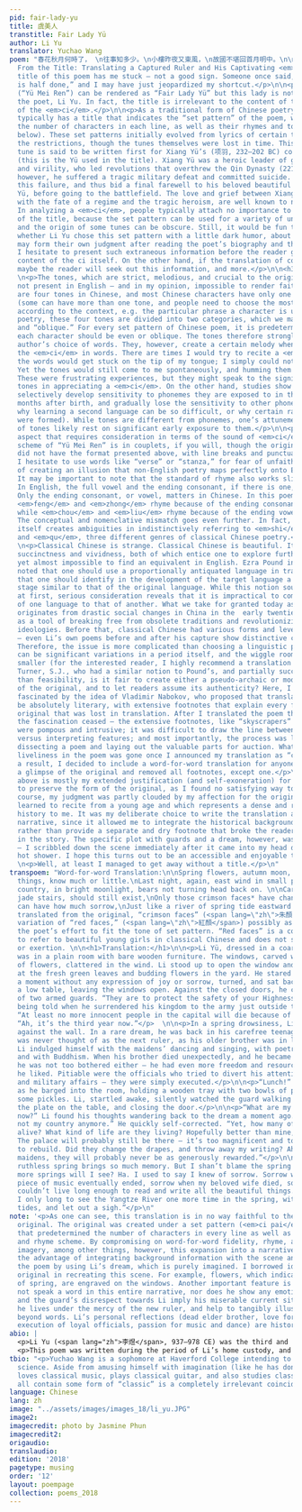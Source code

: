 ```yaml
---
pid: fair-lady-yu
title: 虞美人
transtitle: Fair Lady Yü
author: Li Yu
translator: Yuchao Wang
poem: "春花秋月何時了， \n往事知多少。\n小樓昨夜又東風，\n故國不堪回首月明中。\n\n雕欄玉砌應猶在，\n只是朱顏改。\n問君能有幾多愁，\n恰似一江春水向東流。\n\n<h3>Starting
  From the Title: Translating a Captured Ruler and His Captivating <em>Ci</em></h3>\n\n<p>The
  title of this poem has me stuck — not a good sign. Someone once said, “well begun
  is half done,” and I may have just jeopardized my shortcut.</p>\n\n<p>This title
  (“Yü Mei Ren”) can be rendered as “Fair Lady Yü” but this lady is not related to
  the poet, Li Yu. In fact, the title is irrelevant to the content of the poem — specifically,
  of the <em>ci</em>.</p>\n\n<p>As a traditional form of Chinese poetry, <em>ci</em>
  typically has a title that indicates the “set pattern” of the poem, which dictates
  the number of characters in each line, as well as their rhymes and tones (explained
  below). These set patterns initially evolved from lyrics of certain tunes, thus
  the restrictions, though the tunes themselves were lost in time. This particular
  tune is said to be written first for Xiang Yü’s (项羽, 232–202 BC) concubine, Yü (虞姬)
  (this is the Yü used in the title). Xiang Yü was a heroic leader of great nobility
  and virility, who led revolutions that overthrew the Qin Dynasty (221–206 BC). Later,
  however, he suffered a tragic military defeat and committed suicide. Xiang foresaw
  this failure, and thus bid a final farewell to his beloved beautiful concubine,
  Yü, before going to the battlefield. The love and grief between Xiang and Yü, intertwined
  with the fate of a regime and the tragic heroism, are well known to native readers.
  In analyzing a <em>ci</em>, people typically attach no importance to the background
  of the title, because the set pattern can be used for a variety of unrelated themes,
  and the origin of some tunes can be obscure. Still, it would be fun to speculate
  whether Li Yu chose this set pattern with a little dark humor, about which readers
  may form their own judgment after reading the poet’s biography and the translation.</p>\n\n<p>But
  I hesitate to present such extraneous information before the reader gets to the
  content of the ci itself. On the other hand, if the translation of content is captivating,
  maybe the reader will seek out this information, and more.</p>\n\n<h3>Sound</h3>
  \n<p>The tones, which are strict, melodious, and crucial to the original poem, are
  not present in English — and in my opinion, impossible to render faithfully. There
  are four tones in Chinese, and most Chinese characters have only one of the four
  (some can have more than one tone, and people need to choose the most appropriate
  according to the context, e.g. the particular phrase a character is used in). In
  poetry, these four tones are divided into two categories, which we may call “even”
  and “oblique.” For every set pattern of Chinese poem, it is predetermined whether
  each character should be even or oblique. The tones therefore strongly limit the
  author’s choice of words. They, however, create a certain melody when one recites
  the <em>ci</em> in words. There are times I would try to recite a <em>ci</em>, but
  the words would get stuck on the tip of my tongue; I simply could not remember them.
  Yet the tones would still come to me spontaneously, and humming them was exhilarating.
  These were frustrating experiences, but they might speak to the significance of
  tones in appreciating a <em>ci</em>. On the other hand, studies show that humans
  selectively develop sensitivity to phonemes they are exposed to in the first twelve
  months after birth, and gradually lose the sensitivity to other phonemes (one reason
  why learning a second language can be so difficult, or why certain racial pejoratives
  were formed). While tones are different from phonemes, one’s attunement to and appreciation
  of tones likely rest on significant early exposure to them.</p>\n\n<p>Rhyme is another
  aspect that requires consideration in terms of the sound of <em>ci</em>. The rhyme
  scheme of “Yü Mei Ren” is in couplets, if you will, though the original probably
  did not have the format presented above, with line breaks and punctuations. Therefore
  I hesitate to use words like “verse” or “stanza,” for fear of unfaithfulness and
  of creating an illusion that non-English poetry maps perfectly onto English poetry.
  It may be important to note that the standard of rhyme also works slightly differently.
  In English, the full vowel and the ending consonant, if there is one, must match.
  Only the ending consonant, or vowel, matters in Chinese. In this poem, for example,
  <em>feng</em> and <em>zhong</em> rhyme because of the ending consonant <em>ng</em>,
  while <em>chou</em> and <em>liu</em> rhyme because of the ending vowel <em>u</em>.
  The conceptual and nomenclative mismatch goes even further. In fact, the word “poetry”
  itself creates ambiguities in indistinctively referring to <em>shi</em>, <em>ci</em>,
  and <em>qu</em>, three different genres of classical Chinese poetry.</p>\n\n<h3>Syntax</h3>
  \n<p>Classical Chinese is strange. Classical Chinese is beautiful. It has a great
  succinctness and vividness, both of which entice one to explore further. It is mesmerizing
  yet almost impossible to find an equivalent in English. Ezra Pound interestingly
  noted that one should use a proportionally antiquated language in translation, meaning
  that one should identify in the development of the target language a historical
  stage similar to that of the original language. While this notion sounds appealing
  at first, serious consideration reveals that it is impractical to compare the development
  of one language to that of another. What we take for granted today as modern Chinese
  originates from drastic social changes in China in the  early twentieth century,
  as a tool of breaking free from obsolete traditions and revolutionizing people’s
  ideologies. Before that, classical Chinese had various forms and levels of sophistication
  — even Li’s own poems before and after his capture show distinctive changes in vocabulary.
  Therefore, the issue is more complicated than choosing a linguistic period, as there
  can be significant variations in a period itself, and the wiggle room just gets
  smaller (for the interested reader, I highly recommend a translation by Jone A.
  Turner, S.J., who had a similar notion to Pound’s, and partially succeeded). Other
  than feasibility, is it fair to create either a pseudo-archaic or modern rendition
  of the original, and to let readers assume its authenticity? Here, I was initially
  fascinated by the idea of Vladimir Nabokov, who proposed that translations should
  be absolutely literary, with extensive footnotes that explain every feature of the
  original that was lost in translation. After I translated the poem that way, however,
  the fascination ceased — the extensive footnotes, like “skyscrapers” on the page,
  were pompous and intrusive; it was difficult to draw the line between conveying
  versus interpreting features; and most importantly, the process was like sloppily
  dissecting a poem and laying out the valuable parts for auction. Whatever remaining
  liveliness in the poem was gone once I announced my translation as “complete.” As
  a result, I decided to include a word-for-word translation for anyone who wants
  a glimpse of the original and removed all footnotes, except one.</p>\n\n<h3>Confession</h3>\n<p>The
  above is mostly my extended justification (and self-exoneration) for choosing not
  to preserve the form of the original, as I found no satisfying way to do so. Of
  course, my judgment was partly clouded by my affection for the original, which I
  learned to recite from a young age and which represents a dense and riveting cultural
  history to me. It was my deliberate choice to write the translation as a third-person
  narrative, since it allowed me to integrate the historical background into the translation
  rather than provide a separate and dry footnote that broke the reader’s immersion
  in the story. The specific plot with guards and a dream, however, was arbitrary
  — I scribbled down the scene immediately after it came into my head during a relaxing
  hot shower. I hope this turns out to be an accessible and enjoyable translation.</p>\n
  \n<p>Well, at least I managed to get away without a title.</p>\n"
transpoem: "Word-for-word Translation:\n\nSpring flowers, autumn moon, when will end?\nForegone
  things, know much or little.\nLast night, again, east wind in small pavilion,\nFormer
  country, in bright moonlight, bears not turning head back on. \n\nCarved railings,
  jade stairs, should still exist,\nOnly those crimson faces* have changed.\nAsk thee
  can have how much sorrow,\nJust like a river of spring tide eastward flow. \n\n*Literally
  translated from the original, “crimson faces” (<span lang=\"zh\">朱顏</span>) is a
  variation of “red faces,” (<span lang=\"zh\">紅顏</span>) possibly as a result of
  the poet’s effort to fit the tone of set pattern. “Red faces” is a common phrase
  to refer to beautiful young girls in classical Chinese and does not suggest embarrassment
  or exertion. \n\n<h1>Translation:</h1>\n\n<p>Li Yü, dressed in a coarse, gray robe,
  was in a plain room with bare wooden furniture. The windows, carved with shapes
  of flowers, clattered in the wind. Li stood up to open the window and looked out
  at the fresh green leaves and budding flowers in the yard. He stared at them for
  a moment without any expression of joy or sorrow, turned, and sat back down beside
  a low table, leaving the windows open. Against the closed doors, he could see shadows
  of two armed guards. “They are to protect the safety of your Highness,” he remembered
  being told when he surrendered his kingdom to the army just outside the city walls.
  “At least no more innocent people in the capital will die because of me,” he thought.
  “Ah, it’s the third year now.”</p>  \n\n<p>In a spring drowsiness, Li dozed off
  against the wall. In a rare dream, he was back in his carefree teenage years. He
  was never thought of as the next ruler, as his older brother was in line to succeed.
  Li indulged himself with the maidens’ dancing and singing, with poetry and painting,
  and with Buddhism. When his brother died unexpectedly, and he became the ruler,
  he was not too bothered either — he had even more freedom and resources to do what
  he liked. Pitiable were the officials who tried to divert his attention to politics
  and military affairs — they were simply executed.</p>\n\n<p>“Lunch!” a guard shouted
  as he barged into the room, holding a wooden tray with two bowls of plain buns and
  some pickles. Li, startled awake, silently watched the guard walking in, putting
  the plate on the table, and closing the door.</p>\n\n<p>“What are my people eating
  now?” Li found his thoughts wandering back to the dream a moment ago. “But it's
  not my country anymore.” He quickly self-corrected. “Yet, how many of them are still
  alive? What kind of life are they living? Hopefully better than mine, of course.
  The palace will probably still be there — it’s too magnificent and too much work
  to rebuild. Did they change the drapes, and throw away my writing? Ah, the talented
  maidens, they will probably never be as generously rewarded.”</p>\n\n<p>“Oh, this
  ruthless spring brings so much memory. But I shan’t blame the spring — how many
  more springs will I see? Ha. I used to say I knew of sorrow. Sorrow when an exquisite
  piece of music eventually ended, sorrow when my beloved wife died, sorrow when I
  couldn’t live long enough to read and write all the beautiful things. But now, now,
  I only long to see the Yangtze River one more time in the spring, with all its majestic
  tides, and let out a sigh.”</p>\n"
note: '<p>As one can see, this translation is in no way faithful to the form of the
  original. The original was created under a set pattern (<em>ci pai</em>, <span lang="zh">詞牌</span>)
  that predetermined the number of characters in every line as well as their tones
  and rhyme scheme. By compromising on word-for-word fidelity, rhyme, and original
  imagery, among other things, however, this expansion into a narrative prose has
  the advantage of integrating background information with the scene and emotion of
  the poem by using Li’s dream, which is purely imagined. I borrowed ideas from the
  original in recreating this scene. For example, flowers, which indicate the advent
  of spring, are engraved on the windows. Another important feature is that Li does
  not speak a word in this entire narrative, nor does he show any emotion. This reservedness
  and the guard’s disrespect towards Li imply his miserable current situation, as
  he lives under the mercy of the new ruler, and help to tangibly illustrate the sorrow
  beyond words. Li’s personal reflections (dead elder brother, love for Buddhism,
  execution of loyal officials, passion for music and dance) are historically true.</p> '
abio: |
  <p>Li Yu (<span lang="zh">李煜</span>, 937–978 CE) was the third and the last ruler of the Southern Tang regime during the Five Dynasties and Ten Kingdoms period (907–960 CE). Li was not interested in politics, but rather indulged himself with the arts and sensual pleasures. He surrendered the capital to the ruler of the Song regime and lived under what we today may call home custody, though he did not live in his former home, the palace. This drastic change in his life circumstances resulted in a huge shift in the tone and content of his poems. Li switched from flowery descriptions of sensual pleasures to a more colloquial vocabulary and wrote laments about larger and heavier topics such as regime changes and the vicissitudes of life. His laments pioneered <em>ci</em>, a form of Chinese poetry. The stark contrast between his political incapability and his artistic genius makes Li a famous exemplar of the power of fate; people ponder the irony of the tragic destiny that turned him into one of the greatest Chinese poets of all time.</p>
  <p>This poem was written during the period of Li’s home custody, and it was speculated that the grief and lament in this poem contributed to the new ruler’s decision to poison Li.</p>
tbio: "<p>Yuchao Wang is a sophomore at Haverford College intending to major in cognitive
  science. Aside from amusing himself with imagination (like he has done here), he
  loves classical music, plays classical guitar, and also studies classics. How they
  all contain some form of “classic” is a completely irrelevant coincidence.</p>"
language: Chinese
lang: zh
image: "../assets/images/images_18/li_yu.JPG"
image2:
imagecredit: photo by Jasmine Phun
imagecredit2:
origaudio:
translaudio:
edition: '2018'
pagetype: musing
order: '12'
layout: poempage
collection: poems_2018
---
```

